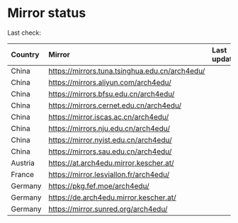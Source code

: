 <script src="./time.js"></script>
# Mirror status
Last check: <script type="text/javascript">localize(1725972129.135807);</script>

|Country|Mirror|Last update|
|:------|:-----|:----------|
|China|https://mirrors.tuna.tsinghua.edu.cn/arch4edu/|<script type="text/javascript">localize(1725950496);</script>|
|China|https://mirrors.aliyun.com/arch4edu/|<script type="text/javascript">localize(1725950496);</script>|
|China|https://mirrors.bfsu.edu.cn/arch4edu/|<script type="text/javascript">localize(1725950496);</script>|
|China|https://mirrors.cernet.edu.cn/arch4edu/|<script type="text/javascript">localize(1725950496);</script>|
|China|https://mirror.iscas.ac.cn/arch4edu/|<script type="text/javascript">localize(1725950496);</script>|
|China|https://mirrors.nju.edu.cn/arch4edu/|<script type="text/javascript">localize(1725864150);</script>|
|China|https://mirror.nyist.edu.cn/arch4edu/|<script type="text/javascript">localize(1725907282);</script>|
|China|https://mirrors.sau.edu.cn/arch4edu/|<script type="text/javascript">localize(1725950496);</script>|
|Austria|https://at.arch4edu.mirror.kescher.at/|<script type="text/javascript">localize(1725950496);</script>|
|France|https://mirror.lesviallon.fr/arch4edu/|<script type="text/javascript">localize(1725950496);</script>|
|Germany|https://pkg.fef.moe/arch4edu/|<script type="text/javascript">localize(1725950496);</script>|
|Germany|https://de.arch4edu.mirror.kescher.at/|<script type="text/javascript">localize(1725950496);</script>|
|Germany|https://mirror.sunred.org/arch4edu/|<script type="text/javascript">localize(1725950496);</script>|

<script src="./tablefilter/tablefilter.js"></script>
<script src="./table.js"></script>
